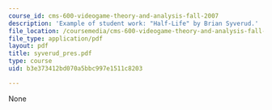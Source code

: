 ```yaml
---
course_id: cms-600-videogame-theory-and-analysis-fall-2007
description: 'Example of student work: "Half-Life" by Brian Syverud.'
file_location: /coursemedia/cms-600-videogame-theory-and-analysis-fall-2007/b3e373412bd070a5bbc997e1511c8203_syverud_pres.pdf
file_type: application/pdf
layout: pdf
title: syverud_pres.pdf
type: course
uid: b3e373412bd070a5bbc997e1511c8203

---
```

None